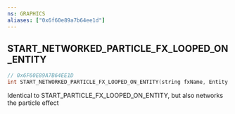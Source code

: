 ```yaml
---
ns: GRAPHICS
aliases: ["0x6f60e89a7b64ee1d"]
---
```

## START_NETWORKED_PARTICLE_FX_LOOPED_ON_ENTITY

```c
// 0x6F60E89A7B64EE1D
int START_NETWORKED_PARTICLE_FX_LOOPED_ON_ENTITY(string fxName, Entity entity, Vector3 vecPosition, Vector3 vecRotation, float scale, bool invertAxisX, bool invertAxisY, bool invertAxisZ, float colorR, float colorG, float colorB, bool terminateOnOwnerLeave);
```

Identical to START_PARTICLE_FX_LOOPED_ON_ENTITY, but also networks the particle effect

